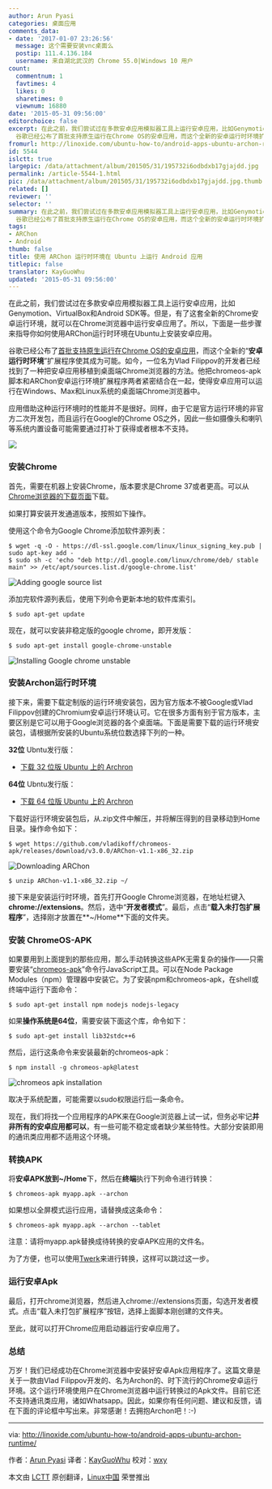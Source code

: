 ```yaml
---
author: Arun Pyasi
categories: 桌面应用
comments_data:
- date: '2017-01-07 23:26:56'
  message: 这个需要安装vnc桌面么
  postip: 111.4.136.184
  username: 来自湖北武汉的 Chrome 55.0|Windows 10 用户
count:
  commentnum: 1
  favtimes: 4
  likes: 0
  sharetimes: 0
  viewnum: 16880
date: '2015-05-31 09:56:00'
editorchoice: false
excerpt: 在此之前，我们尝试过在多款安卓应用模拟器工具上运行安卓应用，比如Genymotion、VirtualBox和Android SDK等。但是，有了这套全新的Chrome安卓运行环境，就可以在Chrome浏览器中运行安卓应用了。所以，下面是一些步骤来指导你如何使用ARChon运行时环境在Ubuntu上安装安卓应用。
  谷歌已经公布了首批支持原生运行在Chrome OS的安卓应用，而这个全新的安卓运行时环境扩展程序使其成为可能。如今，一位名为Vlad Filippov的开发者已经找到了一种把安卓应用移植到桌面端Chrome浏览器的方法。他把chromeos-apk脚本和ARChon安卓运行环境扩展程序两
fromurl: http://linoxide.com/ubuntu-how-to/android-apps-ubuntu-archon-runtime/
id: 5544
islctt: true
largepic: /data/attachment/album/201505/31/195732i6odbdxb17gjajdd.jpg
permalink: /article-5544-1.html
pic: /data/attachment/album/201505/31/195732i6odbdxb17gjajdd.jpg.thumb.jpg
related: []
reviewer: ''
selector: ''
summary: 在此之前，我们尝试过在多款安卓应用模拟器工具上运行安卓应用，比如Genymotion、VirtualBox和Android SDK等。但是，有了这套全新的Chrome安卓运行环境，就可以在Chrome浏览器中运行安卓应用了。所以，下面是一些步骤来指导你如何使用ARChon运行时环境在Ubuntu上安装安卓应用。
  谷歌已经公布了首批支持原生运行在Chrome OS的安卓应用，而这个全新的安卓运行时环境扩展程序使其成为可能。如今，一位名为Vlad Filippov的开发者已经找到了一种把安卓应用移植到桌面端Chrome浏览器的方法。他把chromeos-apk脚本和ARChon安卓运行环境扩展程序两
tags:
- ARChon
- Android
thumb: false
title: 使用 ARChon 运行时环境在 Ubuntu 上运行 Android 应用
titlepic: false
translator: KayGuoWhu
updated: '2015-05-31 09:56:00'
---
```


在此之前，我们尝试过在多款安卓应用模拟器工具上运行安卓应用，比如Genymotion、VirtualBox和Android SDK等。但是，有了这套全新的Chrome安卓运行环境，就可以在Chrome浏览器中运行安卓应用了。所以，下面是一些步骤来指导你如何使用ARChon运行时环境在Ubuntu上安装安卓应用。


谷歌已经公布了[首批支持原生运行在Chrome OS的安卓应用](http://chrome.blogspot.com/2014/09/first-set-of-android-apps-coming-to.html)，而这个全新的“**安卓运行时环境**”扩展程序使其成为可能。如今，一位名为Vlad Filippov的开发者已经找到了一种把安卓应用移植到桌面端Chrome浏览器的方法。他把chromeos-apk脚本和ARChon安卓运行环境扩展程序两者紧密结合在一起，使得安卓应用可以运行在Windows、Max和Linux系统的桌面端Chrome浏览器中。


应用借助这种运行环境时的性能并不是很好。同样，由于它是官方运行环境的非官方二次开发包，而且运行在Google的Chrome OS之外，因此一些如摄像头和喇叭等系统内置设备可能需要通过打补丁获得或者根本不支持。


![](/data/attachment/album/201505/31/195732i6odbdxb17gjajdd.jpg)


### 安装Chrome


首先，需要在机器上安装Chrome，版本要求是Chrome 37或者更高。可以从[Chrome浏览器的下载页面](https://www.google.com/chrome/browser)下载。


如果打算安装开发通道版本，按照如下操作。


使用这个命令为Google Chrome添加软件源列表：



```
$ wget -q -O - https://dl-ssl.google.com/linux/linux_signing_key.pub | sudo apt-key add -
$ sudo sh -c 'echo "deb http://dl.google.com/linux/chrome/deb/ stable main" >> /etc/apt/sources.list.d/google-chrome.list'

```

![Adding google source list](/data/attachment/album/201505/31/000501zdca4ss9scjc9yjj.png)


添加完软件源列表后，使用下列命令更新本地的软件库索引。



```
$ sudo apt-get update

```

现在，就可以安装非稳定版的google chrome，即开发版：



```
$ sudo apt-get install google-chrome-unstable

```

![Installing Google chrome unstable](/data/attachment/album/201505/31/000502zoyyvu0rzqiqvyq5.png)


### 安装Archon运行时环境


接下来，需要下载定制版的运行环境安装包，因为官方版本不被Google或Vlad Filippov创建的Chromium安卓运行环境认可。它在很多方面有别于官方版本，主要区别是它可以用于Google浏览器的各个桌面端。下面是需要下载的运行环境安装包，请根据所安装的Ubuntu系统位数选择下列的一种。


**32位** Ubntu发行版：


* [下载 32 位版 Ubuntu 上的 Archron](https://github.com/vladikoff/chromeos-apk/releases/download/v3.0.0/ARChon-v1.1-x86_32.zip)


**64位** Ubntu发行版：


* [下载 64 位版 Ubuntu 上的 Archron](https://github.com/vladikoff/chromeos-apk/releases/download/v3.0.0/ARChon-v1.1-x86_64.zip)


下载好运行环境安装包后，从.zip文件中解压，并将解压得到的目录移动到Home目录。操作命令如下：



```
$ wget https://github.com/vladikoff/chromeos-apk/releases/download/v3.0.0/ARChon-v1.1-x86_32.zip

```

![Downloading ARChon](/data/attachment/album/201505/31/000503viw1i9pu3d3udwdi.png)



```
$ unzip ARChon-v1.1-x86_32.zip ~/

```

接下来是安装运行时环境，首先打开Google Chrome浏览器，在地址栏键入**chrome://extensions**。然后，选中“**开发者模式**”。最后，点击“**载入未打包扩展程序**”，选择刚才放置在**~/Home**下面的文件夹。


### 安装 ChromeOS-APK


如果要用到上面提到的那些应用，那么手动转换这些APK无需复杂的操作——只需要安装“[chromeos-apk](https://github.com/vladikoff/chromeos-apk/blob/master/README.md)”命令行JavaScript工具。可以在Node Package Modules（npm）管理器中安装它。为了安装npm和chromeos-apk，在shell或终端中运行下面命令：



```
$ sudo apt-get install npm nodejs nodejs-legacy

```

如果**操作系统是64位**，需要安装下面这个库，命令如下：



```
$ sudo apt-get install lib32stdc++6

```

然后，运行这条命令来安装最新的chromeos-apk：



```
$ npm install -g chromeos-apk@latest

```

![chromeos apk installation](/data/attachment/album/201505/31/000503yzjjl33slgw3mns2.png)


取决于系统配置，可能需要以sudo权限运行后一条命令。


现在，我们将找一个应用程序的APK来在Google浏览器上试一试，但务必牢记**并非所有的安卓应用都可以**，有一些可能不稳定或者缺少某些特性。大部分安装即用的通讯类应用都不适用这个环境。


### 转换APK


将**安卓APK放到~/Home**下，然后在**终端**执行下列命令进行转换：



```
$ chromeos-apk myapp.apk --archon

```

如果想以全屏模式运行应用，请替换成这条命令：



```
$ chromeos-apk myapp.apk --archon --tablet

```

注意：请将myapp.apk替换成待转换的安卓APK应用的文件名。


为了方便，也可以使用[Twerk](https://chrome.google.com/webstore/detail/twerk/jhdnjmjhmfihbfjdgmnappnoaehnhiaf)来进行转换，这样可以跳过这一步。


### 运行安卓Apk


最后，打开chrome浏览器，然后进入chrome://extensions页面，勾选开发者模式。点击“载入未打包扩展程序”按钮，选择上面脚本刚创建的文件夹。


至此，就可以打开Chrome应用启动器运行安卓应用了。


### 总结


万岁！我们已经成功在Chrome浏览器中安装好安卓Apk应用程序了。这篇文章是关于一款由Vlad Filippov开发的、名为Archon的、时下流行的Chrome安卓运行环境。这个运行环境使用户在Chrome浏览器中运行转换过的Apk文件。目前它还不支持通讯类应用，诸如Whatsapp。因此，如果你有任何问题、建议和反馈，请在下面的评论框中写出来。非常感谢！去拥抱Archon吧！:-)




---


via: <http://linoxide.com/ubuntu-how-to/android-apps-ubuntu-archon-runtime/>


作者：[Arun Pyasi](http://linoxide.com/author/arunp/) 译者：[KayGuoWhu](https://github.com/KayGuoWhu) 校对：[wxy](https://github.com/wxy)


本文由 [LCTT](https://github.com/LCTT/TranslateProject) 原创翻译，[Linux中国](http://linux.cn/) 荣誉推出
